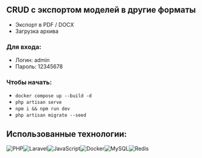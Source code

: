 ## CRUD с экспортом моделей в другие форматы

- Экспорт в PDF / DOCX
- Загрузка архива

### Для входа:
- Логин: admin
- Пароль: 12345678

### Чтобы начать:
- `docker compose up --build -d`
- `php artisan serve`
- `npm i && npm run dev`
- `php artisan migrate --seed`

## Использованные технологии:

![PHP](https://img.shields.io/badge/php-%23777BB4.svg?style=for-the-badge&logo=php&logoColor=white)![Laravel](https://img.shields.io/badge/laravel-%23FF2D20.svg?style=for-the-badge&logo=laravel&logoColor=white)![JavaScript](https://img.shields.io/badge/javascript-%23323330.svg?style=for-the-badge&logo=javascript&logoColor=%23F7DF1E)![Docker](https://img.shields.io/badge/docker-%230db7ed.svg?style=for-the-badge&logo=docker&logoColor=white)![MySQL](https://img.shields.io/badge/mysql-4479A1.svg?style=for-the-badge&logo=mysql&logoColor=white)![Redis](https://img.shields.io/badge/redis-%23DD0031.svg?style=for-the-badge&logo=redis&logoColor=white)
